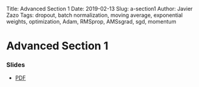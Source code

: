 Title: Advanced Section 1
Date: 2019-02-13
Slug: a-section1
Author: Javier Zazo
Tags: dropout, batch normalization, moving average, exponential weights, optimization, Adam, RMSprop, AMSsgrad, sgd, momentum


# Advanced Section 1
### Slides
- [PDF]({attach}cs109b_asec1_slides_dropout.pdf)
